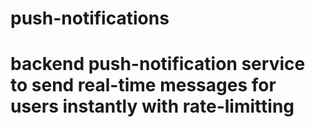 # push-notifications

# backend push-notification service to send real-time messages for users instantly with rate-limitting 
